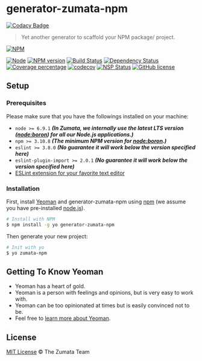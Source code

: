 # generator-zumata-npm

[![Codacy Badge](https://api.codacy.com/project/badge/Grade/c84a41b8422245058a8c1acd17fd7e23)](https://www.codacy.com/app/motss/generator-zumata-npm?utm_source=github.com&utm_medium=referral&utm_content=Zumata/generator-zumata-npm&utm_campaign=badger)

> Yet another generator to scaffold your NPM package/ project.

[![NPM][nodei-image]][nodei-url]

[![Node][node-image]][node-url]
[![NPM version][npm-image]][npm-url]
[![Build Status][travis-image]][travis-url]
[![Dependency Status][daviddm-image]][daviddm-url]
[![Coverage percentage][coveralls-image]][coveralls-url]
[![codecov][codecov-image]][codecov-url]
[![NSP Status][nsp-image]][nsp-url]
[![GitHub license][license-image]][license-url]

## Setup

### Prerequisites

Please make sure that you have the followings installed on your machine:

- `node >= 6.9.1` ___(In Zumata, we internally use the latest LTS version ([node:boron](https://nodejs.org/en/download/releases/)) for all our Node.js applications.)___
- `npm >= 3.10.8` ___(The minimum NPM version for [node:boron](https://nodejs.org/en/download/releases/).)___
- `eslint >= 3.8.0` ___(No guarantee it will work below the version specified here)___
- `eslint-plugin-import >= 2.0.1` ___(No guarantee it will work below the version specified here)___
- [ESLint extension for your favorite text editor](http://eslint.org/docs/user-guide/integrations)

### Installation

First, install [Yeoman](http://yeoman.io) and generator-zumata-npm using [npm](https://www.npmjs.com/) (we assume you have pre-installed [node.js](https://nodejs.org/)).

```sh
# Install with NPM
$ npm install -g yo generator-zumata-npm
```

Then generate your new project:

```sh
# Init with yo
$ yo zumata-npm
```

## Getting To Know Yeoman

- Yeoman has a heart of gold.
- Yeoman is a person with feelings and opinions, but is very easy to work with.
- Yeoman can be too opinionated at times but is easily convinced not to be.
- Feel free to [learn more about Yeoman](http://yeoman.io/).

## License

[MIT License](http://the-zumata-team.mit-license.org/) © The Zumata Team

[nodei-image]: https://nodei.co/npm/generator-zumata-npm.png?downloads=true&downloadRank=true&stars=true
[nodei-url]: https://nodei.co/npm/generator-zumata-npm/
[node-image]: https://img.shields.io/node/v/generator-zumata-npm.svg
[node-url]: https://nodejs.org/en/download/
[npm-image]: https://badge.fury.io/js/generator-zumata-npm.svg
[npm-url]: https://npmjs.org/package/generator-zumata-npm
[travis-image]: https://travis-ci.org/Zumata/generator-zumata-npm.svg?branch=master
[travis-url]: https://travis-ci.org/Zumata/generator-zumata-npm
[daviddm-image]: https://david-dm.org/Zumata/generator-zumata-npm.svg?theme=shields.io
[daviddm-url]: https://david-dm.org/Zumata/generator-zumata-npm
[coveralls-image]: https://coveralls.io/repos/github/Zumata/generator-zumata-npm/badge.svg?branch=master
[coveralls-url]: https://coveralls.io/github/Zumata/generator-zumata-npm?branch=master
[codecov-image]: https://codecov.io/gh/Zumata/generator-zumata-npm/branch/master/graph/badge.svg
[codecov-url]: https://codecov.io/gh/Zumata/generator-zumata-npm
[nsp-image]: https://nodesecurity.io/orgs/motss/projects/6e9fabde-73e1-456c-a2d7-8588023ed1ce/badge
[nsp-url]: https://nodesecurity.io/orgs/motss/projects/6e9fabde-73e1-456c-a2d7-8588023ed1ce
[license-image]: https://img.shields.io/badge/license-MIT-blue.svg
[license-url]: https://the-zumata-team.mit-license.org/
